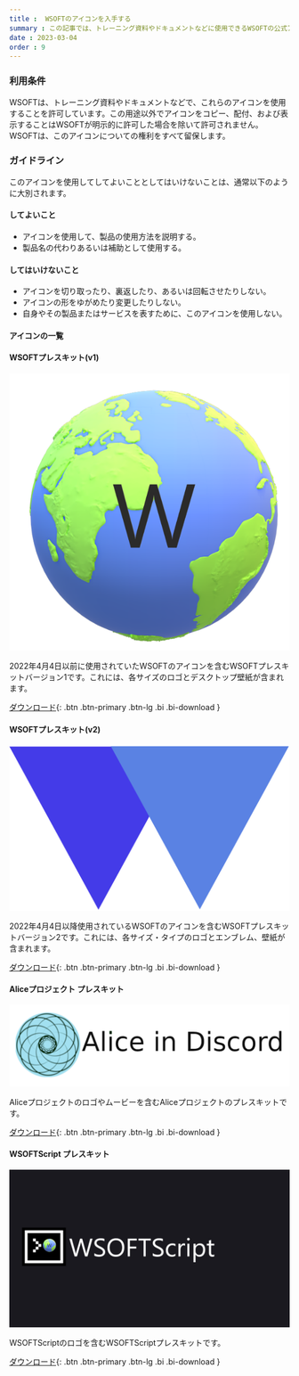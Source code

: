 ```yaml
---
title :  WSOFTのアイコンを入手する
summary : この記事では、トレーニング資料やドキュメントなどに使用できるWSOFTの公式アイコンの入手方法について説明します。
date : 2023-03-04
order : 9
---
```


### 利用条件
WSOFTは、トレーニング資料やドキュメントなどで、これらのアイコンを使用することを許可しています。この用途以外でアイコンをコピー、配付、および表示することはWSOFTが明示的に許可した場合を除いて許可されません。WSOFTは、このアイコンについての権利をすべて留保します。

### ガイドライン

このアイコンを使用してしてよいこととしてはいけないことは、通常以下のように大別されます。

#### してよいこと

- アイコンを使用して、製品の使用方法を説明する。
- 製品名の代わりあるいは補助として使用する。

#### してはいけないこと

- アイコンを切り取ったり、裏返したり、あるいは回転させたりしない。
- アイコンの形をゆがめたり変更したりしない。
- 自身やその製品またはサービスを表すために、このアイコンを使用しない。

#### アイコンの一覧

#### WSOFTプレスキット(v1)

![v1の主なロゴ](./media/WSOFT-Transppernennt.png)

2022年4月4日以前に使用されていたWSOFTのアイコンを含むWSOFTプレスキットバージョン1です。これには、各サイズのロゴとデスクトップ壁紙が含まれます。

[ ダウンロード](https://download.wsoft.ws/WS00173){: .btn .btn-primary .btn-lg .bi .bi-download }

#### WSOFTプレスキット(v2)

![v2の主なロゴ](./media/WSOFT-logo.png)

2022年4月4日以降使用されているWSOFTのアイコンを含むWSOFTプレスキットバージョン2です。これには、各サイズ・タイプのロゴとエンブレム、壁紙が含まれます。

[ ダウンロード](https://download.wsoft.ws/WS00174){: .btn .btn-primary .btn-lg .bi .bi-download }

#### Aliceプロジェクト プレスキット

![Aliceの主なロゴ](./media/AID.png)

Aliceプロジェクトのロゴやムービーを含むAliceプロジェクトのプレスキットです。

[ ダウンロード](https://download.wsoft.ws/WS00175){: .btn .btn-primary .btn-lg .bi .bi-download }

#### WSOFTScript プレスキット

![WSOFTScriptの主なロゴ](./media/WSOFTScript%E5%8E%9F%E6%9C%AC.png)

WSOFTScriptのロゴを含むWSOFTScriptプレスキットです。

[ ダウンロード](https://download.wsoft.ws/WS00176){: .btn .btn-primary .btn-lg .bi .bi-download }